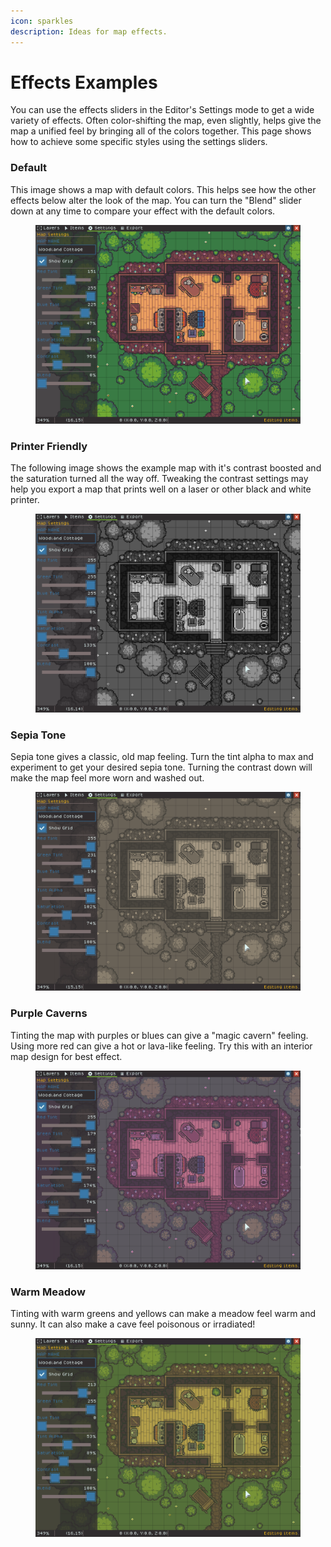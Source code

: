 ```yaml
---
icon: sparkles
description: Ideas for map effects.
---
```


# Effects Examples

You can use the effects sliders in the Editor's Settings mode to get a wide variety of effects. Often color-shifting the map, even slightly, helps give the map a unified feel by bringing all of the colors together. This page shows how to achieve some specific styles using the settings sliders.

### Default

This image shows a map with default colors. This helps see how the other effects below alter the look of the map. You can turn the "Blend" slider down at any time to compare your effect with the default colors.

<figure><img src="../.gitbook/assets/fx-default.png" alt=""><figcaption></figcaption></figure>

### Printer Friendly

The following image shows the example map with it's contrast boosted and the saturation turned all the way off. Tweaking the contrast settings may help you export a map that prints well on a laser or other black and white printer.

<figure><img src="../.gitbook/assets/fx-bnw.png" alt=""><figcaption></figcaption></figure>

### Sepia Tone

Sepia tone gives a classic, old map feeling. Turn the tint alpha to max and experiment to get your desired sepia tone. Turning the contrast down will make the map feel more worn and washed out.

<figure><img src="../.gitbook/assets/fx-sepia.png" alt=""><figcaption></figcaption></figure>

### Purple Caverns

Tinting the map with purples or blues can give a "magic cavern" feeling. Using more red can give a hot or lava-like feeling. Try this with an interior map design for best effect.

<figure><img src="../.gitbook/assets/fx-purple (1).png" alt=""><figcaption></figcaption></figure>

### Warm Meadow

Tinting with warm greens and yellows can make a meadow feel warm and sunny. It can also make a cave feel poisonous or irradiated!

<figure><img src="../.gitbook/assets/fx-warm (1).png" alt=""><figcaption></figcaption></figure>

